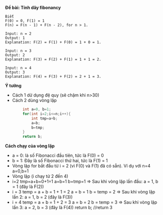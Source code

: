 **Đề bài: Tính dãy fibonancy**
```
Biết
F(0) = 0, F(1) = 1
F(n) = F(n - 1) + F(n - 2), for n > 1.
```

```
Input: n = 2
Output: 1
Explanation: F(2) = F(1) + F(0) = 1 + 0 = 1.

Input: n = 3
Output: 2
Explanation: F(3) = F(2) + F(1) = 1 + 1 = 2.

Input: n = 4
Output: 3
Explanation: F(4) = F(3) + F(2) = 2 + 1 = 3.
```
**Ý tưởng**
- Cách 1 dử dụng đệ quy (sẽ chậm khi n>30)
- Cách 2 dùng vòng lặp
```cpp
        int a=0, b=1;
        for(int i=2;i<=n;i++){
            int tmp=a+b;
            a=b;
            b=tmp;
        }
        return b;
```
**Cách chạy của vòng lặp**
- a = 0: là số Fibonacci đầu tiên, tức là F(0) = 0
- b = 1: Đây là số Fibonacci thứ hai, tức là F(1) = 1
- Vòng lặp for bắt đầu từ i = 2 (vì F(0) và F(1) đã có sẵn).
Ví dụ với n=4
a=0,b=1
- Vòng lặp (i chạy từ 2 đến 4)
- i=2
tmp=a+b=0+1=1
a=b=1
b=tmp=1
=> Sau khi vòng lặp lần đầu: a = 1, b = 1 (đây là F(2))
- i = 3
temp = a + b = 1 + 1 = 2
a = b = 1
b = temp = 2
=> Sau khi vòng lặp lần 2: a = 1, b = 2  (đây là F(3))
- i = 4
temp = a + b = 1 + 2 = 3
a = b = 2
b = temp = 3
=> Sau khi vòng lặp lần 3: a = 2, b = 3 (đây là F(4))
return b; //return 3
